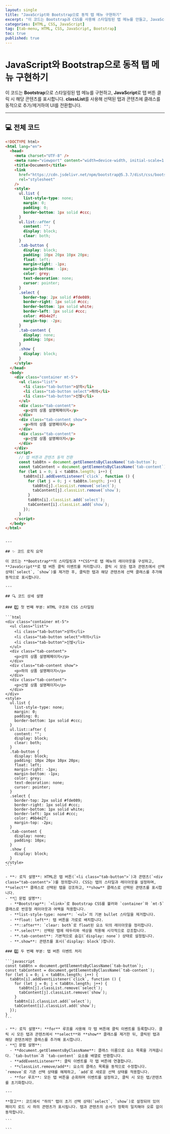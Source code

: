 ```yaml
---
layout: single
title: "JavaScript와 Bootstrap으로 동적 탭 메뉴 구현하기"
excerpt: "이 코드는 Bootstrap과 CSS를 사용해 스타일링된 탭 메뉴를 만들고, JavaScript를 활용해 클릭 시 해당 탭의 콘텐츠를 동적으로 표시합니다. 탭 버튼과 콘텐츠를 연결해 선택된 탭만 보여줍니다."
categories: [HTML, CSS, JavaScript]
tag: [tab-menu, HTML, CSS, JavaScript, Bootstrap]
toc: true
published: true
---
```


# JavaScript와 Bootstrap으로 동적 탭 메뉴 구현하기

이 코드는 **Bootstrap**으로 스타일링된 탭 메뉴를 구현하고, **JavaScript**로 탭 버튼 클릭 시 해당 콘텐츠를 표시합니다. **classList**를 사용해 선택된 탭과 콘텐츠에 클래스를 동적으로 추가/제거하여 UI를 전환합니다.

---

## 💻 전체 코드

```html
<!DOCTYPE html>
<html lang="en">
  <head>
    <meta charset="UTF-8" />
    <meta name="viewport" content="width=device-width, initial-scale=1.0" />
    <title>Document</title>
    <link
      href="https://cdn.jsdelivr.net/npm/bootstrap@5.3.7/dist/css/bootstrap.min.css"
      rel="stylesheet"
    />
    <style>
      ul.list {
        list-style-type: none;
        margin: 0;
        padding: 0;
        border-bottom: 1px solid #ccc;
      }
      ul.list::after {
        content: "";
        display: block;
        clear: both;
      }
      .tab-button {
        display: block;
        padding: 10px 20px 10px 20px;
        float: left;
        margin-right: -1px;
        margin-bottom: -1px;
        color: grey;
        text-decoration: none;
        cursor: pointer;
      }
      .select {
        border-top: 2px solid #fde089;
        border-right: 1px solid #ccc;
        border-bottom: 1px solid white;
        border-left: 1px solid #ccc;
        color: #6b4e2f;
        margin-top: -2px;
      }
      .tab-content {
        display: none;
        padding: 10px;
      }
      .show {
        display: block;
      }
    </style>
  </head>
  <body>
    <div class="container mt-5">
      <ul class="list">
        <li class="tab-button">상의</li>
        <li class="tab-button select">하의</li>
        <li class="tab-button">신발</li>
      </ul>
      <div class="tab-content">
        <p>상의 상품 설명페페이지</p>
      </div>
      <div class="tab-content show">
        <p>하의 상품 설명페이지</p>
      </div>
      <div class="tab-content">
        <p>신발 상품 설명페이지</p>
      </div>
    </div>
    <script>
      // 탭 버튼과 콘텐츠 동적 전환
      const tabBtn = document.getElementsByClassName(`tab-button`);
      const tabContent = document.getElementsByClassName(`tab-content`);
      for (let i = 0; i < tabBtn.length; i++) {
        tabBtn[i].addEventListener(`click`, function () {
          for (let j = 0; j < tabBtn.length; j++) {
            tabBtn[j].classList.remove(`select`);
            tabContent[j].classList.remove(`show`);
          }
          tabBtn[i].classList.add(`select`);
          tabContent[i].classList.add(`show`);
        });
      }
    </script>
  </body>
</html>
```
````

---

## ✨ 코드 로직 요약

이 코드는 **Bootstrap**의 스타일링과 **CSS**로 탭 메뉴의 레이아웃을 구성하고, **JavaScript**로 탭 버튼 클릭 이벤트를 처리합니다. 클릭 시 모든 탭과 콘텐츠에서 선택 상태(`select`, `show`)를 제거한 후, 클릭한 탭과 해당 콘텐츠에 선택 클래스를 추가해 동적으로 표시합니다.

---

## 🔍 코드 상세 설명

### 1️⃣ 첫 번째 부분: HTML 구조와 CSS 스타일링

```html
<div class="container mt-5">
  <ul class="list">
    <li class="tab-button">상의</li>
    <li class="tab-button select">하의</li>
    <li class="tab-button">신발</li>
  </ul>
  <div class="tab-content">
    <p>상의 상품 설명페페이지</p>
  </div>
  <div class="tab-content show">
    <p>하의 상품 설명페이지</p>
  </div>
  <div class="tab-content">
    <p>신발 상품 설명페이지</p>
  </div>
</div>
<style>
  ul.list {
    list-style-type: none;
    margin: 0;
    padding: 0;
    border-bottom: 1px solid #ccc;
  }
  ul.list::after {
    content: "";
    display: block;
    clear: both;
  }
  .tab-button {
    display: block;
    padding: 10px 20px 10px 20px;
    float: left;
    margin-right: -1px;
    margin-bottom: -1px;
    color: grey;
    text-decoration: none;
    cursor: pointer;
  }
  .select {
    border-top: 2px solid #fde089;
    border-right: 1px solid #ccc;
    border-bottom: 1px solid white;
    border-left: 1px solid #ccc;
    color: #6b4e2f;
    margin-top: -2px;
  }
  .tab-content {
    display: none;
    padding: 10px;
  }
  .show {
    display: block;
  }
</style>
```

- **💡 로직 설명**: HTML은 탭 버튼(`<li class="tab-button">`)과 콘텐츠(`<div class="tab-content">`)를 정의합니다. CSS는 탭의 스타일과 레이아웃을 설정하며, **select** 클래스로 선택된 탭을 강조하고, **show** 클래스로 선택된 콘텐츠를 표시합니다.
- **📘 문법 설명**:
  - **Bootstrap**: `<link>`로 Bootstrap CSS를 불러와 `container`와 `mt-5` 클래스로 반응형 레이아웃과 여백을 적용합니다.
  - **list-style-type: none**: `<ul>`의 기본 bullet 스타일을 제거합니다.
  - **float: left**: 탭 버튼을 가로로 배치합니다.
  - **::after**: `clear: both`로 float된 요소 뒤의 레이아웃을 정리합니다.
  - **.select**: 선택된 탭에 테두리와 색상을 적용해 시각적으로 강조합니다.
  - **.tab-content**: 기본적으로 숨김(`display: none`) 상태로 설정됩니다.
  - **.show**: 콘텐츠를 표시(`display: block`)합니다.

### 2️⃣ 두 번째 부분: 탭 버튼 이벤트 처리

```javascript
const tabBtn = document.getElementsByClassName(`tab-button`);
const tabContent = document.getElementsByClassName(`tab-content`);
for (let i = 0; i < tabBtn.length; i++) {
  tabBtn[i].addEventListener(`click`, function () {
    for (let j = 0; j < tabBtn.length; j++) {
      tabBtn[j].classList.remove(`select`);
      tabContent[j].classList.remove(`show`);
    }
    tabBtn[i].classList.add(`select`);
    tabContent[i].classList.add(`show`);
  });
}
```

- **💡 로직 설명**: **for** 루프를 사용해 각 탭 버튼에 클릭 이벤트를 등록합니다. 클릭 시 모든 탭과 콘텐츠에서 **select**와 **show** 클래스를 제거한 뒤, 클릭된 탭과 해당 콘텐츠에만 클래스를 추가해 표시합니다.
- **📘 문법 설명**:
  - **document.getElementsByClassName**: 클래스 이름으로 요소 목록을 가져옵니다. `tab-button`과 `tab-content` 요소를 배열로 반환합니다.
  - **addEventListener**: 클릭 이벤트를 각 탭 버튼에 연결합니다.
  - **classList.remove/add**: 요소의 클래스 목록을 동적으로 수정합니다. `remove`로 기존 선택 상태를 해제하고, `add`로 새로운 선택 상태를 적용합니다.
  - **for 루프**: 모든 탭 버튼을 순회하며 이벤트를 설정하고, 클릭 시 모든 탭/콘텐츠를 초기화합니다.

---

**참고**: 코드에서 "하의" 탭이 초기 선택 상태(`select`, `show`)로 설정되어 있어 페이지 로드 시 하의 콘텐츠가 표시됩니다. 탭과 콘텐츠의 순서가 정확히 일치해야 오류 없이 동작합니다.

```

```
